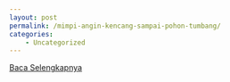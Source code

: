 ```yaml
---
layout: post
permalink: /mimpi-angin-kencang-sampai-pohon-tumbang/
categories:
    - Uncategorized
---
```


[Baca Selengkapnya](/05)
